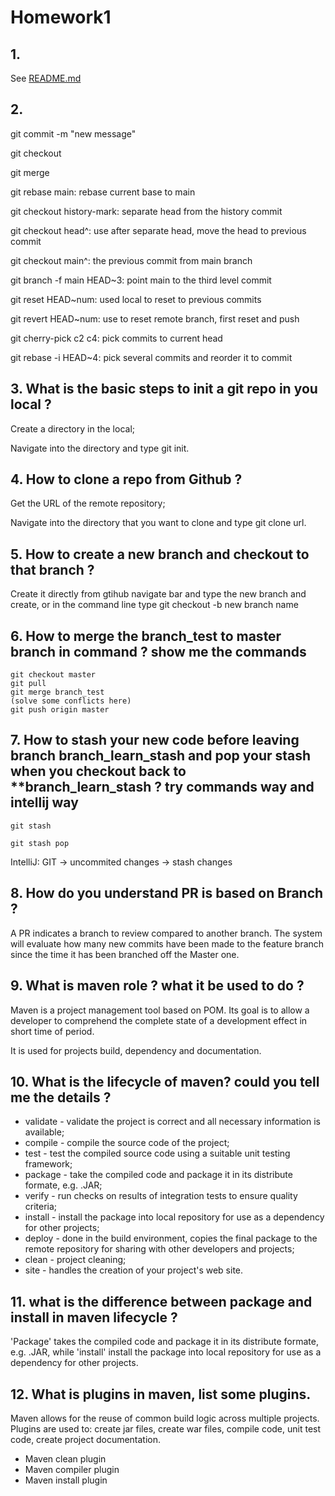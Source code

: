 # Homework1

## 1. 
See [README.md](./README.md)

## 2.
git commit -m "new message"

git checkout

git merge 

git rebase main: rebase current base to main

git checkout history-mark: separate head from the history commit

git checkout head^: use after separate head, move the head to previous commit

git checkout main^: the previous commit from main branch

git branch -f main HEAD~3: point main to the third level commit

git reset HEAD~num: used local to reset to previous commits

git revert HEAD~num: use to reset remote branch, first reset and push

git cherry-pick c2 c4: pick commits to current head

git rebase -i HEAD~4: pick several commits and reorder it to commit

## 3. What is the basic steps to init a git repo in you local ?
Create a directory in the local;

Navigate into the directory and type git init.

## 4. How to clone a repo from Github ? 
Get the URL of the remote repository;

Navigate into the directory that you want to clone and type git clone url.

## 5. How to create a new branch and checkout to that branch ? 
Create it directly from gtihub navigate bar and type the new branch and create, or in the command line type git checkout -b new branch name

## 6. How to merge the branch_test to master branch in command ? show me the commands
```
git checkout master
git pull 
git merge branch_test
(solve some conflicts here)
git push origin master
```
## 7. How to stash your new code before leaving branch branch_learn_stash and pop your stash when you checkout back to **branch_learn_stash ? try commands way and intellij way
```
git stash

git stash pop
```
IntelliJ: GIT -> uncommited changes -> stash changes

## 8. How do you understand PR is based on Branch ?
A PR indicates a branch to review compared to another branch. The system will evaluate how many new commits have been made to the feature branch since the time it has been branched off the Master one.

## 9.  What is maven role ? what it be used to do ? 
Maven is a project management tool based on POM. Its goal is to allow a developer to comprehend the complete state of a development effect in short time of period. 

It is used for projects build, dependency and documentation. 

## 10. What is the lifecycle of maven? could you tell me the details ? 
+ validate - validate the project is correct and all necessary information is available;
+ compile - compile the source code of the project;
+ test - test the compiled source code using a suitable unit testing framework;
+ package - take the compiled code and package it in its distribute formate, e.g. .JAR;
+ verify - run checks on results of integration tests to ensure quality criteria;
+ install - install the package into local repository for use as a dependency for other projects;
+ deploy - done in the build environment, copies the final package to the remote repository for sharing with other developers and projects;
+ clean - project cleaning;
+ site - handles the creation of your project's web site.

## 11. what is the difference between package and install in maven lifecycle ?
'Package' takes the compiled code and package it in its distribute formate, e.g. .JAR, while 'install'  install the package into local repository for use as a dependency for other projects.

## 12. What is plugins in maven, list some plugins.
Maven allows for the reuse of common build logic across multiple projects.  Plugins are used to: create jar files, create war files, compile code, unit test code, create project documentation.

+ Maven clean plugin
+ Maven compiler plugin
+ Maven install plugin
